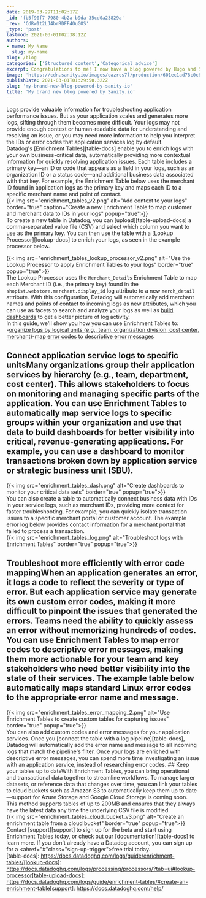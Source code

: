 ```yaml
---
date: 2019-03-29T11:02:17Z
_id: 'fb5f90f7-7980-4b2a-b9da-35cd0a23829a'
_rev: 'CdRw1t2LJ4brRDFF4OuGOS'
_type: 'post'
lastmod: 2021-03-01T02:38:12Z
authors: 
- name: My Name
  slug: my-name
blog: /blog
categories: ['Structured content','Categorical advice']
excerpt: Congratulations to me! I now have a blog powered by Hugo and Sanity.io.
image: 'https://cdn.sanity.io/images/eazrcs7l/production/601ec1ad78c0c86575a82ef3a6f6442aa10a169a-1504x1000.png?w=600'
publishDate: 2021-03-01T01:29:50.322Z
slug: 'my-brand-new-blog-powered-by-sanity-io'
title: 'My brand new blog powered by Sanity.io'
---
```


Logs provide valuable information for troubleshooting application performance issues. But as your application scales and generates more logs, sifting through them becomes more difficult. Your logs may not provide enough context or human-readable data for understanding and resolving an issue, or you may need more information to help you interpret the IDs or error codes that application services log by default.  
Datadog's [Enrichment Tables][table-docs] enable you to enrich logs with your own business-critical data, automatically providing more contextual information for quickly resolving application issues. Each table includes a primary key—an ID or code that appears as a field in your logs, such as an organization ID or a status code—and additional business data associated with that key. For example, the Enrichment Table below uses the merchant ID found in application logs as the primary key and maps each ID to a specific merchant name and point of contact.  
{{< img src="enrichment_tables_v2.png" alt="Add context to your logs" border="true" caption="Create a new Enrichment Table to map customer and merchant data to IDs in your logs" popup="true">}}  
To create a new table in Datadog, you can [upload][table-upload-docs] a comma-separated value file (CSV) and select which column you want to use as the primary key. You can then use the table with a [Lookup Processor][lookup-docs] to enrich your logs, as seen in the example processor below.  
  
{{< img src="enrichment_tables_lookup_processor_v2.png" alt="Use the Lookup Processor to apply Enrichment Tables to your logs" border="true" popup="true">}}  
The Lookup Processor uses the `Merchant_Details` Enrichment Table to map each Merchant ID (i.e., the primary key) found in the `shopist.webstore.merchant.display_id` log attribute to a new `merch_detail` attribute. With this configuration, Datadog will automatically add merchant names and points of contact to incoming logs as new attributes, which you can use as facets to search and analyze your logs as well as [build dashboards](https://www.datadoghq.com/blog/log-analytics-dashboards/) to get a better picture of log activity.  
In this guide, we'll show you how you can use Enrichment Tables to:  
-[organize logs by logical units (e.g., team, organization division, cost center, merchant)](#connect-application-service-logs-to-specific-units)-[map error codes to descriptive error messages](#troubleshoot-more-efficiently-with-error-code-mapping)  
## Connect application service logs to specific unitsMany organizations group their application services by hierarchy (e.g., team, department, cost center). This allows stakeholders to focus on monitoring and managing specific parts of the application. You can use Enrichment Tables to automatically map service logs to specific groups within your organization and use that data to build dashboards for better visibility into critical, revenue-generating applications. For example, you can use a dashboard to monitor transactions broken down by application service or strategic business unit (SBU).  
{{< img src="enrichment_tables_dash.png" alt="Create dashboards to monitor your critical data sets" border="true" popup="true">}}  
You can also create a table to automatically connect business data with IDs in your service logs, such as merchant IDs, providing more context for faster troubleshooting. For example, you can quickly isolate transaction issues to a specific merchant portal or customer account. The example error log below provides contact information for a merchant portal that failed to process a transaction.  
{{< img src="enrichment_tables_log.png" alt="Troubleshoot logs with Enrichment Tables" border="true" popup="true">}}  
## Troubleshoot more efficiently with error code mappingWhen an application generates an error, it logs a code to reflect the severity or type of error. But each application service may generate its own custom error codes, making it more difficult to pinpoint the issues that generated the errors. Teams need the ability to quickly assess an error without memorizing hundreds of codes. You can use Enrichment Tables to map error codes to descriptive error messages, making them more actionable for your team and key stakeholders who need better visibility into the state of their services. The example table below automatically maps standard Linux error codes to the appropriate error name and message.  
  
{{< img src="enrichment_tables_error_mapping_2.png" alt="Use Enrichment Tables to create custom tables for capturing issues" border="true" popup="true">}}  
You can also add custom codes and error messages for your application services. Once you [connect the table with a log pipeline][table-docs], Datadog will automatically add the error name and message to all incoming logs that match the pipeline's filter. Once your logs are enriched with descriptive error messages, you can spend more time investigating an issue with an application service, instead of researching error codes. ## Keep your tables up to dateWith Enrichment Tables, you can bring operational and transactional data together to streamline workflows. To manage larger datasets, or reference data that changes over time, you can link your tables to cloud buckets such as Amazon S3 to automatically keep them up to date—support for Azure Storage and Google Cloud Storage is coming soon. This method supports tables of up to 200MB and ensures that they always have the latest data any time the underlying CSV file is modified.  
{{< img src="enrichment_tables_cloud_bucket_v3.png" alt="Create an enrichment table from a cloud bucket" border="true" popup="true">}}  
Contact [support][support] to sign up for the beta and start using Enrichment Tables today, or check out our [documentation][table-docs] to learn more. If you don't already have a Datadog account, you can sign up for a <ahref="#"class="sign-up-trigger">free trial</a> today.  
[table-docs]: https://docs.datadoghq.com/logs/guide/enrichment-tables/[lookup-docs]: https://docs.datadoghq.com/logs/processing/processors/?tab=ui#lookup-processor[table-upload-docs]: https://docs.datadoghq.com/logs/guide/enrichment-tables/#create-an-enrichment-table[support]: https://docs.datadoghq.com/help/